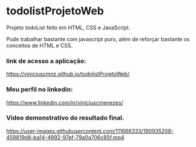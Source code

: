 # todolistProjetoWeb

Projeto todoList feito em HTML, CSS e JavaScript.

Pude trabalhar bastante com javascript puro, além de reforçar bastante os conceitos de HTML e CSS. 



### link de acesso a aplicação: 
https://viniciuscmnz.github.io/todolistProjetoWeb/



### Meu perfil no linkedin: 
https://www.linkedin.com/in/viniciuscmenezes/


### Video demonstrativo do resultado final.


https://user-images.githubusercontent.com/111666333/190935208-459819d8-ba14-4992-97ef-79a0a706c85f.mp4

